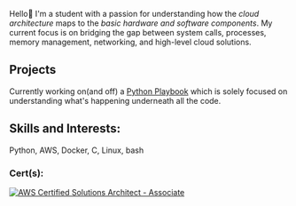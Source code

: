 Hello👋 I'm a student with a passion for understanding how the _cloud architecture_ maps to the _basic hardware and software components_. My current focus is on bridging the gap between system calls, processes, memory management, networking, and high-level cloud solutions.

## Projects
Currently working on(and off) a [Python Playbook](https://github.com/manav-dl/Python-Playground) which is solely focused on understanding what's happening underneath all the code.

## Skills and Interests:
Python, AWS, Docker, C, Linux, bash

### Cert(s):
[![AWS Certified Solutions Architect - Associate](https://img.shields.io/badge/AWS%20Certified%20Solutions%20Architect-Associate-007BB8?style=for-the-badge&logo=amazonaws)](https://www.credly.com/badges/e3ff93ed-d06f-4d1e-81e3-d3ff0cdffa38/public_url)
